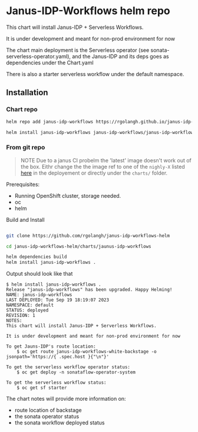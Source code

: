 # Janus-IDP-Workflows helm repo

This chart will install Janus-IDP + Serverless Workflows.

It is under development and meant for non-prod environment for now

The chart main deployment is the Serverless operator (see sonata-serverless-operator.yaml), and
the Janus-IDP and its deps goes as dependencies under the Chart.yaml

There is also a starter serverless workflow under the default namespace.

## Installation

### Chart repo

```bash
helm repo add janus-idp-workflows https://rgolangh.github.io/janus-idp-workflows-helm

helm install janus-idp-workflows janus-idp-workflows/janus-idp-workflows
```

### From git repo
> NOTE
> Due to a janus CI probelm the 'latest' image doesn't work out of the box. Eithr change the 
> the image ref to one of the `nighly-X` listed [here](https://quay.io/repository/janus-idp/backstage-showcase?tab=tags) in the deployement or directly under the `charts/` folder.

Prerequisites:
  - Running OpenShift cluster, storage needed.
  - oc
  - helm


Build and Install
```bash

git clone https://github.com/rgolangh/janus-idp-workflows-helm

cd janus-idp-workflows-helm/charts/jaunus-idp-workflows

helm dependencies build
helm install janus-idp-workflows .

```

Output should look like that
```console
$ helm install janus-idp-workflows .
Release "janus-idp-workflows" has been upgraded. Happy Helming!
NAME: janus-idp-workflows
LAST DEPLOYED: Tue Sep 19 18:19:07 2023
NAMESPACE: default
STATUS: deployed
REVISION: 1
NOTES:
This chart will install Janus-IDP + Serverless Workflows.

It is under development and meant for non-prod environment for now

To get Jauns-IDP's route location:
    $ oc get route janus-idp-workflows-white-backstage -o jsonpath='https://{ .spec.host }{"\n"}'

To get the serverless workflow operator status:
    $ oc get deploy -n sonataflow-operator-system 

To get the serverless workflow status:
    $ oc get sf starter 

```

The chart notes will provide more information on:
  - route location of backstage
  - the sonata operator status
  - the sonata workflow deployed status
